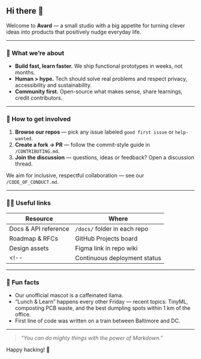 ## Hi there 👋

Welcome to **Avard** — a small studio with a big appetite for turning clever ideas into products that positively nudge everyday life.

---

### 🙋 What we’re about
* **Build fast, learn faster.** We ship functional prototypes in weeks, not months.  
* **Human > hype.** Tech should solve real problems and respect privacy, accessibility and sustainability.  
* **Community first.** Open-source what makes sense, share learnings, credit contributors.

---

### 🌈 How to get involved
1. **Browse our repos** — pick any issue labeled `good first issue` or `help-wanted`.  
2. **Create a fork → PR** — follow the commit-style guide in `/CONTRIBUTING.md`.  
3. **Join the discussion** — questions, ideas or feedback? Open a discussion thread.

We aim for inclusive, respectful collaboration — see our `/CODE_OF_CONDUCT.md`.

---

### 👩‍💻 Useful links
| Resource | Where |
| -------- | ----- |
| Docs & API reference | `/docs/` folder in each repo |
| Roadmap & RFCs | GitHub Projects board |
| Design assets | Figma link in repo wiki |
<!-- | Continuous deployment status | ![CI](https://github.com/<org>/<repo>/actions/workflows/ci.yml/badge.svg) | -->

---

### 🍿 Fun facts
* Our unofficial mascot is a caffeinated llama.  
* “Lunch & Learn” happens every other Friday — recent topics: TinyML, composting PCB waste, and the best dumpling spots within 1 km of the office.  
* First line of code was written on a train between Baltimore and DC.

---

> _“You can do mighty things with the power of Markdown.”_

Happy hacking! 🚀
